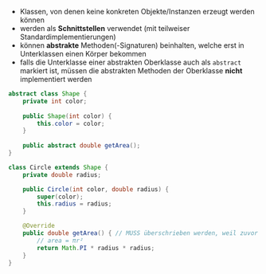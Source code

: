 - Klassen, von denen keine konkreten Objekte/Instanzen erzeugt werden können
- werden als **Schnittstellen** verwendet (mit teilweiser Standardimplementierungen)
- können **abstrakte** Methoden(-Signaturen) beinhalten, welche erst in Unterklassen einen Körper bekommen
- falls die Unterklasse einer abstrakten Oberklasse auch als `abstract` markiert ist, müssen die abstrakten Methoden der Oberklasse **nicht** implementiert werden

```java
abstract class Shape {
	private int color;
	
	public Shape(int color) {
		this.color = color;
	}
	
	public abstract double getArea();
}

class Circle extends Shape {
	private double radius;

	public Circle(int color, double radius) {
		super(color);
		this.radius = radius;
	}

	@Override
	public double getArea() { // MUSS überschrieben werden, weil zuvor abstract
		// area = πr²
		return Math.PI * radius * radius;
	}
}
```
